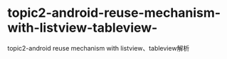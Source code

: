 # topic2-android-reuse-mechanism-with-listview-tableview-
topic2-android reuse mechanism with listview、tableview解析
